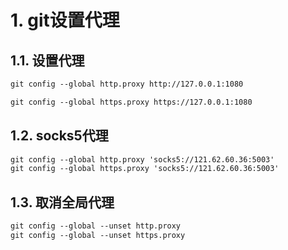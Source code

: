 # 1. git设置代理
## 1.1. 设置代理
```html
git config --global http.proxy http://127.0.0.1:1080

git config --global https.proxy https://127.0.0.1:1080

```

## 1.2. socks5代理
```html
git config --global http.proxy 'socks5://121.62.60.36:5003'
git config --global https.proxy 'socks5://121.62.60.36:5003'
```

## 1.3. 取消全局代理
```html
git config --global --unset http.proxy
git config --global --unset https.proxy
```
